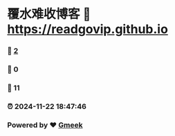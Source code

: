 # 覆水难收博客 :link: https://readgovip.github.io 
### :page_facing_up: [2](https://readgovip.github.io/tag.html) 
### :speech_balloon: 0 
### :hibiscus: 11 
### :alarm_clock: 2024-11-22 18:47:46 
### Powered by :heart: [Gmeek](https://github.com/Meekdai/Gmeek)
